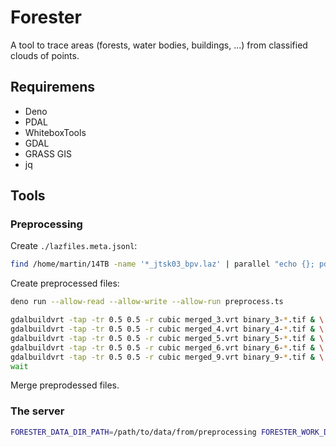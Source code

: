 # Forester

A tool to trace areas (forests, water bodies, buildings, ...) from classified clouds of points.

## Requiremens

- Deno
- PDAL
- WhiteboxTools
- GDAL
- GRASS GIS
- jq

## Tools

### Preprocessing

Create `./lazfiles.meta.jsonl`:

```bash
find /home/martin/14TB -name '*_jtsk03_bpv.laz' | parallel "echo {}; pdal info --summary {} | jq -c" > lazfiles.meta.jsonl
```

Create preprocessed files:

```bash
deno run --allow-read --allow-write --allow-run preprocess.ts
```

```bash
gdalbuildvrt -tap -tr 0.5 0.5 -r cubic merged_3.vrt binary_3-*.tif & \
gdalbuildvrt -tap -tr 0.5 0.5 -r cubic merged_4.vrt binary_4-*.tif & \
gdalbuildvrt -tap -tr 0.5 0.5 -r cubic merged_5.vrt binary_5-*.tif & \
gdalbuildvrt -tap -tr 0.5 0.5 -r cubic merged_6.vrt binary_6-*.tif & \
gdalbuildvrt -tap -tr 0.5 0.5 -r cubic merged_9.vrt binary_9-*.tif & \
wait
```

Merge preprodessed files.

### The server

```bash
FORESTER_DATA_DIR_PATH=/path/to/data/from/preprocessing FORESTER_WORK_DIR=./work FORESTER_PORT=8085 deno run --allow-read --allow-write --allow-net --allow-run --allow-env server.ts
```

